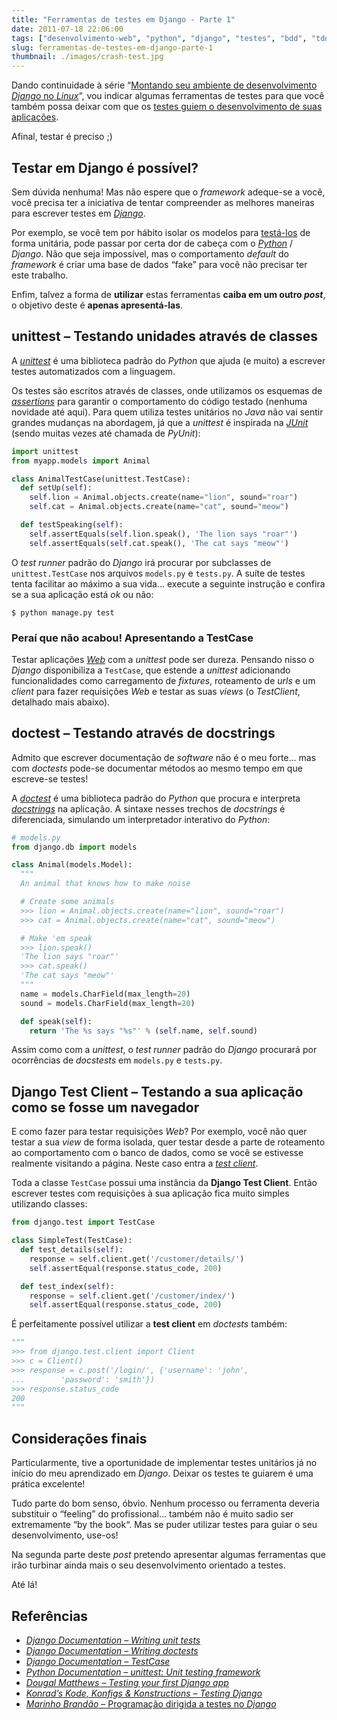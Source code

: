 ```yaml
---
title: "Ferramentas de testes em Django - Parte 1"
date: 2011-07-18 22:06:00
tags: ["desenvolvimento-web", "python", "django", "testes", "bdd", "tdd"]
slug: ferramentas-de-testes-em-django-parte-1
thumbnail: ./images/crash-test.jpg
---
```


Dando continuidade à série
“[Montando seu ambiente de desenvolvimento *Django* no *Linux*][]“, vou
indicar algumas ferramentas de testes para que você também possa deixar
com que os [testes guiem o desenvolvimento de suas aplicações][].

Afinal, testar é preciso ;)

## Testar em Django é possível?

Sem dúvida nenhuma! Mas não espere que o _framework_ adeque-se a você,
você precisa ter a iniciativa de tentar compreender as melhores maneiras
para escrever testes em [*Django*][].

Por exemplo, se você tem por hábito isolar os modelos para [testá-los][]
de forma unitária, pode passar por certa dor de cabeça com o
[*Python*][] / _Django_. Não que seja impossível, mas o comportamento
_default_ do _framework_ é criar uma base de dados “fake” para você não
precisar ter este trabalho.

Enfim, talvez a forma de **utilizar** estas ferramentas **caiba em um
outro _post_**, o objetivo deste é **apenas apresentá-las**.

## unittest – Testando unidades através de classes

A [*unittest*][] é uma biblioteca padrão do _Python_ que ajuda (e muito)
a escrever testes automatizados com a linguagem.

Os testes são escritos através de classes, onde utilizamos os esquemas
de [*assertions*][] para garantir o comportamento do código testado
(nenhuma novidade até aqui). Para quem utiliza testes unitários no
_Java_ não vai sentir grandes mudanças na abordagem, já que a _unittest_
é inspirada na [*JUnit*][] (sendo muitas vezes até chamada de _PyUnit_):

```python
import unittest
from myapp.models import Animal

class AnimalTestCase(unittest.TestCase):
  def setUp(self):
    self.lion = Animal.objects.create(name="lion", sound="roar")
    self.cat = Animal.objects.create(name="cat", sound="meow")

  def testSpeaking(self):
    self.assertEquals(self.lion.speak(), 'The lion says "roar"')
    self.assertEquals(self.cat.speak(), 'The cat says "meow"')
```

O _test runner_ padrão do _Django_ irá procurar por subclasses de
`unittest.TestCase` nos arquivos `models.py` e `tests.py`. A suíte
de testes tenta facilitar ao máximo a sua vida… execute a seguinte
instrução e confira se a sua aplicação está _ok_ ou não:

```text
$ python manage.py test
```

### Peraí que não acabou! Apresentando a TestCase

Testar aplicações [*Web*][] com a _unittest_ pode ser dureza. Pensando
nisso o _Django_ disponibiliza a `TestCase`, que estende a _unittest_
adicionando funcionalidades como carregamento de _fixtures_, roteamento
de _urls_ e um _client_ para fazer requisições _Web_ e testar as suas
_views_ (o _TestClient_, detalhado mais abaixo).

## doctest – Testando através de docstrings

Admito que escrever documentação de _software_ não é o meu forte… mas
com _doctests_ pode-se documentar métodos ao mesmo tempo em que
escreve-se testes!

A [*doctest*][] é uma biblioteca padrão do _Python_ que procura e
interpreta [*docstrings*][] na aplicação. A sintaxe nesses trechos de
_docstrings_ é diferenciada, simulando um interpretador interativo do
_Python_:

```python
# models.py
from django.db import models

class Animal(models.Model):
  """
  An animal that knows how to make noise

  # Create some animals
  >>> lion = Animal.objects.create(name="lion", sound="roar")
  >>> cat = Animal.objects.create(name="cat", sound="meow")

  # Make 'em speak
  >>> lion.speak()
  'The lion says "roar"'
  >>> cat.speak()
  'The cat says "meow"'
  """
  name = models.CharField(max_length=20)
  sound = models.CharField(max_length=20)

  def speak(self):
    return 'The %s says "%s"' % (self.name, self.sound)
```

Assim como com a _unittest_, o _test runner_ padrão do _Django_
procurará por ocorrências de _docstests_ em `models.py` e
`tests.py`.

## Django Test Client – Testando a sua aplicação como se fosse um navegador

E como fazer para testar requisições _Web_? Por exemplo, você não quer
testar a sua _view_ de forma isolada, quer testar desde a parte de
roteamento ao comportamento com o banco de dados, como se você se
estivesse realmente visitando a página. Neste caso entra a [*test
client*][].

Toda a classe `TestCase` possui uma instância da **Django Test
Client**. Então escrever testes com requisições à sua aplicação fica
muito simples utilizando classes:

```python
from django.test import TestCase

class SimpleTest(TestCase):
  def test_details(self):
    response = self.client.get('/customer/details/')
    self.assertEqual(response.status_code, 200)

  def test_index(self):
    response = self.client.get('/customer/index/')
    self.assertEqual(response.status_code, 200)
```

É perfeitamente possível utilizar a **test client** em _doctests_
também:

```python
"""
>>> from django.test.client import Client
>>> c = Client()
>>> response = c.post('/login/', {'username': 'john',
...        'password': 'smith'})
>>> response.status_code
200
"""
```

## Considerações finais

Particularmente, tive a oportunidade de implementar testes unitários já
no início do meu aprendizado em _Django_. Deixar os testes te guiarem é
uma prática excelente!

Tudo parte do bom senso, óbvio. Nenhum processo ou ferramenta deveria
substituir o “feeling” do profissional… também não é muito sadio ser
extremamente “by the book“. Mas se puder utilizar testes para guiar o
seu desenvolvimento, use-os!

Na segunda parte deste _post_ pretendo apresentar algumas ferramentas
que irão turbinar ainda mais o seu desenvolvimento orientado a testes.

Até lá!

## Referências

- [*Django Documentation – Writing unit tests*][]
- [*Django Documentation – Writing doctests*][]
- [*Django Documentation – TestCase*][]
- [*Python Documentation – unittest: Unit testing framework*][]
- [*Dougal Matthews – Testing your first Django app*][]
- [*Konrad’s Kode, Konfigs & Konstructions – Testing Django*][]
- [*Marinho Brandão* – Programação dirigida a testes no *Django*][]

[montando seu ambiente de desenvolvimento *django* no *linux*]: /2011/03/03/montando-seu-ambiente-de-desenvolvimento-django.html "Veja outros posts desta série"
[testes guiem o desenvolvimento de suas aplicações]: /2011/01/27/tdd-desenvolvimento-orientado-testes.html "TDD: Desenvolvimento Orientado a Testes"
[*django*]: /tag/django.html "Leia mais sobre Django"
[testá-los]: /tag/testes.html "Leia mais sobre testes"
[*python*]: /tag/python.html "Leia mais sobre Python"
[*unittest*]: http://docs.python.org/library/unittest.html "unittest — Unit testing framework"
[*assertions*]: http://docs.python.org/library/unittest.html#assert-methods "Veja a lista de asserts da unittest"
[*junit*]: http://javafree.uol.com.br/wiki/JUnit "Leia mais sobre a JUnit"
[*web*]: /tag/desenvolvimento-web.html "Leia mais sobre Web"
[*doctest*]: http://docs.python.org/library/doctest.html "Leia mais sobre a doctest"
[*docstrings*]: http://www.python.org/dev/peps/pep-0257/ "Entenda o que é uma docstring"
[*test client*]: https://docs.djangoproject.com/en/dev/topics/testing/#module-django.test.client "Testando aplicações Django com requisições Web falsas"
[*django documentation – writing unit tests*]: https://docs.djangoproject.com/en/1.1/topics/testing/#writing-unit-tests "Leia direto da fonte como escrever testes em Django"
[*django documentation – writing doctests*]: https://docs.djangoproject.com/en/1.1/topics/testing/#writing-doctests "Leia direto da fonte sobre como escrever testes com docstrings"
[*django documentation – testcase*]: https://docs.djangoproject.com/en/1.1/topics/testing/#testcase "Entenda a diferença entre unittest do Python e o TestCase do Django"
[*python documentation – unittest: unit testing framework*]: http://docs.python.org/library/unittest.html "Leia sobre a unittest direto da documentação do Python"
[*dougal matthews – testing your first django app*]: http://dougalmatthews.com/articles/2010/jan/20/testing-your-first-django-app/ "Aprenda a testar a sua primeira aplicação em Django"
[*konrad’s kode, konfigs & konstructions – testing django*]: http://kokoko.fluxionary.net/testing-django-part-1-nose "O Konrad apresenta algumas ferramentas muito boas para testes com Django"
[*marinho brandão* – programação dirigida a testes no *django*]: http://www.marinhobrandao.com/blog/programacao-dirigida-a-testes-no-django/ "Aprenda Django de uma forma divertida com o Marinho"
